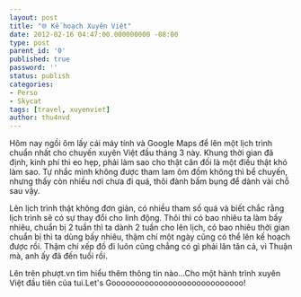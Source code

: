 ```yaml
---
layout: post
title: "🌐 Kế hoạch Xuyên Việt"
date: 2012-02-16 04:47:00.000000000 -08:00
type: post
parent_id: '0'
published: true
password: ''
status: publish
categories:
- Perso
- Skycat
tags: [travel, xuyenviet]
author: thu4nvd
---
```


Hôm nay ngồi ôm lấy cái máy tính và Google Maps để lên một lịch trình chuẩn nhất cho chuyến xuyên Việt đầu tháng 3 này. Khung thời gian đã định, kinh phí thì eo hẹp, phải làm sao cho thật cân đối là một điều thật khó làm sao. Tự nhắc mình không được tham lam ôm đồm không thì bể chuyến, nhưng thấy còn nhiều nơi chưa đi quá, thôi đành bấm bụng để dành vài chỗ sau vậy.   

Lên lịch trình thật không đơn giản, có nhiều tham số quá và biết chắc rằng lịch trình sẽ có sự thay đổi cho linh động. Thôi thì có bao nhiêu ta làm bấy nhiêu, chuẩn bị 2 tuần thì ta dành 2 tuần cho lên lịch, có bao nhiêu thời gian chuẩn bị thì ta dùng bấy nhiêu, thậm chí một ngày cũng có thể lên kế hoạch được rồi. Thậm chí xếp đồ đi luôn cũng chẳng có gì phải lăn tăn cả, vì Thuận mà, anh ấy đã đến tuổi rồi.  


Lên trên phượt.vn tìm hiểu thêm thông tin nào...Cho một hành trình xuyên Việt đầu tiên của tui.Let's Goooooooooooooooooooooooooooo!   